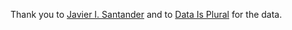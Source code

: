 Thank you to [Javier I. Santander](https://www.linkedin.com/in/javierisantander/) and to [Data Is Plural](https://www.data-is-plural.com/archive/2025-02-26-edition/) for the data.
